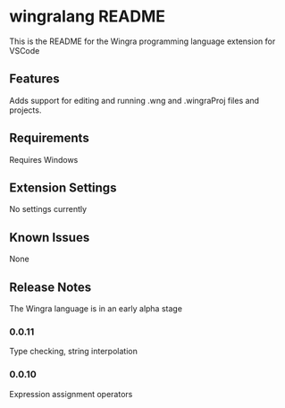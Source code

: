 # wingralang README

This is the README for the Wingra programming language extension for VSCode

## Features

Adds support for editing and running .wng and .wingraProj files and projects.

## Requirements

Requires Windows

## Extension Settings

No settings currently

## Known Issues

None

## Release Notes

The Wingra language is in an early alpha stage

### 0.0.11

Type checking, string interpolation

### 0.0.10

Expression assignment operators